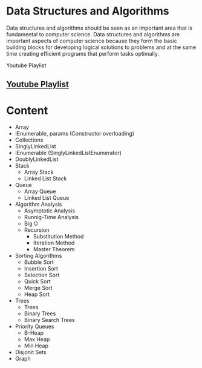 # Data Structures and Algorithms
Data structures and algorithms should be seen as an important area that is fundamental to computer science. Data structures and algorithms are important aspects of computer science because they form the basic building blocks for developing logical solutions to problems and at the same time creating efficient programs that perform tasks optimally.

Youtube Playlist
## [Youtube Playlist](https://www.youtube.com/watch?v=8HgTKh-ik30&list=PLK37qYAhi0EfUz9ztgca3sJYn68FIxWxk)

# Content
- Array
- IEnumerable, params (Constructor overloading)
- Collections
- SinglyLinkedList
- IEnumerable (SinglyLinkedListEnumerator) 
- DoublyLinkedList 
- Stack
    - Array Stack
    - Linked List Stack
- Queue
    - Array Queue
    - Linked List Queue
- Algorithm Analysis
    - Asymptotic Analysis
    - Runnig-Time Analysis 
    - Big O
    - Recursion
        - Substitution Method
        - Iteration Method
        - Master Theorem
- Sorting Algorithms
    - Bubble Sort
    - Insertion Sort
    - Selection Sort
    - Quick Sort
    - Merge Sort
    - Heap Sort
- Trees
    - Trees
    - Binary Trees
    - Binary Search Trees
- Priority Queues
    - B-Heap
    - Max Heap
    - Min Heap
- Disjonit Sets
- Graph



 

